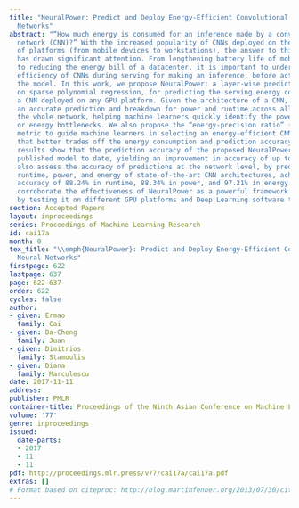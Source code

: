 ```yaml
---
title: "NeuralPower: Predict and Deploy Energy-Efficient Convolutional Neural
  Networks"
abstract: "“How much energy is consumed for an inference made by a convolutional neural
  network (CNN)?” With the increased popularity of CNNs deployed on the wide-spectrum
  of platforms (from mobile devices to workstations), the answer to this question
  has drawn significant attention. From lengthening battery life of mobile devices
  to reducing the energy bill of a datacenter, it is important to understand the energy
  efficiency of CNNs during serving for making an inference, before actually training
  the model. In this work, we propose NeuralPower: a layer-wise predictive framework based
  on sparse polynomial regression, for predicting the serving energy consumption of
  a CNN deployed on any GPU platform. Given the architecture of a CNN, NeuralPower provides
  an accurate prediction and breakdown for power and runtime across all layers in
  the whole network, helping machine learners quickly identify the power, runtime,
  or energy bottlenecks. We also propose the “energy-precision ratio” (EPR)
  metric to guide machine learners in selecting an energy-efficient CNN architecture
  that better trades off the energy consumption and prediction accuracy. The experimental
  results show that the prediction accuracy of the proposed NeuralPower outperforms the best
  published model to date, yielding an improvement in accuracy of up to 68.5%. We
  also assess the accuracy of predictions at the network level, by predicting the
  runtime, power, and energy of state-of-the-art CNN architectures, achieving an average
  accuracy of 88.24% in runtime, 88.34% in power, and 97.21% in energy. We comprehensively
  corroborate the effectiveness of NeuralPower as a powerful framework for machine learners
  by testing it on different GPU platforms and Deep Learning software tools."
section: Accepted Papers
layout: inproceedings
series: Proceedings of Machine Learning Research
id: cai17a
month: 0
tex_title: "\\emph{NeuralPower}: Predict and Deploy Energy-Efficient Convolutional
  Neural Networks"
firstpage: 622
lastpage: 637
page: 622-637
order: 622
cycles: false
author:
- given: Ermao
  family: Cai
- given: Da-Cheng
  family: Juan
- given: Dimitrios
  family: Stamoulis
- given: Diana
  family: Marculescu
date: 2017-11-11
address: 
publisher: PMLR
container-title: Proceedings of the Ninth Asian Conference on Machine Learning
volume: '77'
genre: inproceedings
issued:
  date-parts:
  - 2017
  - 11
  - 11
pdf: http://proceedings.mlr.press/v77/cai17a/cai17a.pdf
extras: []
# Format based on citeproc: http://blog.martinfenner.org/2013/07/30/citeproc-yaml-for-bibliographies/
---
```

